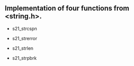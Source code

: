 ## Implementation of four functions from <string.h>. 

- s21_strcspn

- s21_strerror

- s21_strlen

- s21_strpbrk
